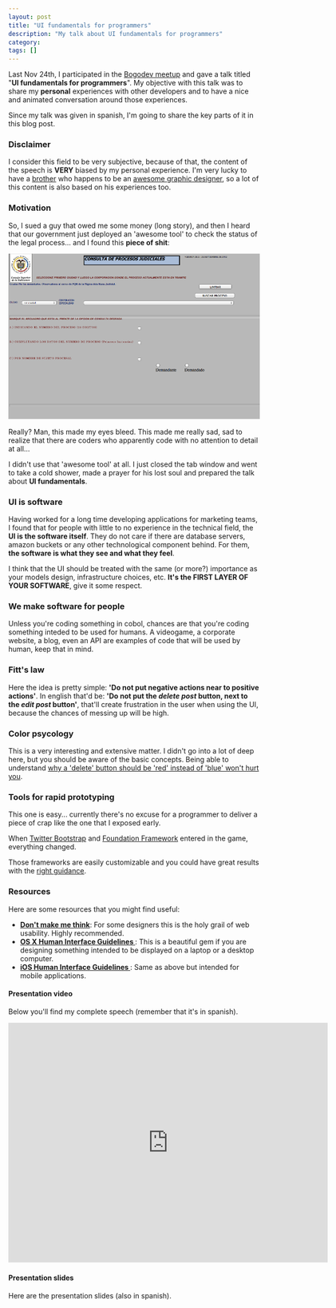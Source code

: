 ```yaml
---
layout: post
title: "UI fundamentals for programmers"
description: "My talk about UI fundamentals for programmers"
category: 
tags: []
---
```

Last Nov 24th, I participated in the [Bogodev meetup](http://www.bogodev.org/ "Bogodev meetup") and 
gave a talk titled "**UI fundamentals for programmers**". My objective with this talk was to share 
my **personal** experiences with other developers and to have a nice and animated conversation 
around those experiences.

Since my talk was given in spanish, I'm going to share the key parts of it in this blog post.


### Disclaimer
I consider this field to be very subjective, because of that, the content of the speech is **VERY** 
biased by my personal experience. I'm very lucky to have 
a [brother](http://twitter.com/elrichardini "El Richardini") who happens to be an 
[awesome graphic designer](http://mishes.com), so a lot of this content is also based on his 
experiences too.


### Motivation
So, I sued a guy that owed me some money (long story), and then I heard
that our government just deployed an 'awesome tool' to check the status
of the legal process... and I found this **piece of shit**:

![UI Crap](/assets/posts/ui-fundamentals/ui-crap.png "UI Crap")

Really? Man, this made my eyes bleed. This made me really sad, sad to
realize that there are coders who apparently code with no attention to
detail at all...

I didn't use that 'awesome tool' at all. I just closed the tab window and
went to take a cold shower, made a prayer for his lost soul and prepared
the talk about **UI fundamentals**.


### UI is software
Having worked for a long time developing applications for marketing
teams, I found that for people with little to no experience in the
technical field, the **UI is the software itself**. They do not care if
there are database servers, amazon buckets or any other technological
component behind. For them, **the software is what they see and what
they feel**.

I think that the UI should be treated with the same (or more?)
importance as your models design, infrastructure choices, etc. **It's
the FIRST LAYER OF YOUR SOFTWARE**, give it some respect.


### We make software for people
Unless you're coding something in cobol, chances are that you're coding
something inteded to be used for humans. A videogame, a corporate
website, a blog, even an API are examples of code that will be used by
human, keep that in mind.


### Fitt's law
Here the idea is pretty simple: **'Do not put negative actions near to
positive actions'**. In english that'd be: **'Do not put the _delete post_
button, next to the _edit post_ button'**, that'll create frustration in
the user when using the UI, because the chances of messing up will be
high.


### Color psycology
This is a very interesting and extensive matter. I didn't go into a lot
of deep here, but you should be aware of the basic concepts. Being
able to understand [why a 'delete' button should be 'red' instead of
'blue' won't hurt you](https://www.google.com/search?q=color+pshycology+for+web&aq=f&oq=color+pshycology+for+web&aqs=chrome.0.57.3883&sourceid=chrome&ie=UTF-8).


### Tools for rapid prototyping
This one is easy... currently there's no excuse for a programmer to
deliver a piece of crap like the one that I exposed early. 

When [Twitter Bootstrap](http://twitter.github.com/bootstrap/)  and
[Foundation Framework](http://foundation.zurb.com/) entered in the game,
everything changed.

Those frameworks are easily customizable and you could have great
results with the [right guidance](http://sachagreif.com/color-theory-for-startups/).

### Resources
Here are some resources that you might find useful:

- **[Don't make me think](http://www.amazon.com/Dont-Make-Me-Think-Usability/dp/0321344758)**: For some designers this is the holy grail of web usability. Highly recommended.
- **[ OS X Human Interface Guidelines ](https://developer.apple.com/library/mac/#documentation/UserExperience/Conceptual/AppleHIGuidelines/Menus/Menus.html#//apple_ref/doc/uid/TP30000356-TP6)**: This is a beautiful gem if you are designing something intended
to be displayed on a laptop or a desktop computer.
- **[ iOS Human Interface Guidelines ](http://developer.apple.com/library/ios/#documentation/UserExperience/Conceptual/MobileHIG/Introduction/Introduction.html)**: Same as above but intended for mobile applications.


#### Presentation video
Below you'll find my complete speech (remember that it's in spanish).
<iframe width="640" height="480" src="http://www.youtube.com/embed/oHlO8Vt7RrU" frameborder="0" allowfullscreen></iframe>

#### Presentation slides
Here are the presentation slides (also in spanish).
<script async class="speakerdeck-embed" data-id="50105482ac941a000205a30a" data-ratio="1.33333333333333" src="//speakerdeck.com/assets/embed.js"></script>

